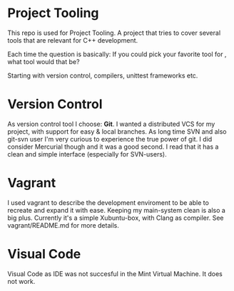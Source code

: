 # Project Tooling

This repo is used for Project Tooling. A project that tries to cover several tools that are relevant for C++ development.

Each time the question is basically:
If you could pick your favorite tool for <purpose X>, what tool would that be?

Starting with version control, compilers, unittest frameworks etc.

# Version Control

As version control tool I choose: **Git**. I wanted a distributed VCS for my project, with support for easy & local branches.
As long time SVN and also git-svn user I'm very curious to experience the true power of git.
I did consider Mercurial though and it was a good second. I read that it has a clean and simple interface (especially for SVN-users).

# Vagrant

I used vagrant to describe the development enviroment to be able to recreate and expand it with ease. Keeping my main-system clean is also a big plus.
Currently it's a simple Xubuntu-box, with Clang as compiler.
See vagrant/README.md for more details.

# Visual Code

Visual Code as IDE was not succesful in the Mint Virtual Machine.
It does not work.


